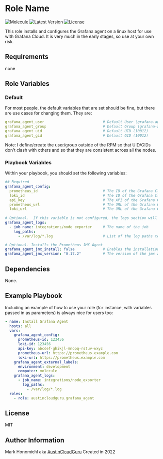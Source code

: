 Role Name
=========
[![Molecule](https://github.com/austincloudguru/ansible-role-grafana-agent/workflows/Molecule/badge.svg?event=push)](https://github.com/austincloudguru/ansible-role-grafana-agent/actions?query=workflow%3AMolecule)
![Latest Version](https://img.shields.io/github/v/tag/austincloudguru/ansible-role-grafana-agent?sort=semver&label=Latest%20Version) 
[![License](https://img.shields.io/github/license/austincloudguru/ansible-role-grafana-agent)](https://github.com/austincloudguru/ansible-role-template/blob/master/LICENSE)

This role installs and configures the Grafana agent on a linux host for use with Grafana Cloud.  It is very much in the early stages, so use at your own risk.

Requirements
------------
none


Role Variables
--------------
### Default

For most people, the default variables that are set should be fine, but there are use cases for changing them.  They are:

```yaml
grafana_agent_user                           # Default User (grafana-agent)
grafana_agent_group                          # Default Group (grafana-agent)
grafana_agent_uid                            # Default UID (10012)
grafana_agent_gid                            # Default GID (10012)
```

Note: I define/create the user/group outside of the RPM so that UID/GIDs don't clash with others and so that they are consistent across all the nodes.

### Playbook Variables
Within your playbook, you should set the following variables:

```yaml
## Required
grafana_agent_config:
  prometheus_id                              # The ID of the Grafana Cloud Prometheus server
  loki_id                                    # The ID of the Grafana Cloud Loki server
  api_key                                    # The API of the Grafana Cloud instance
  prometheus_url                             # The URL of the Grafana Cloud Prometheus server
  loki_url                                   # The URL of the Grafana Cloud Loki server
     
# Optional.  If this variable is not configured, the logs section will not be created.
grafana_agent_logs:
  - job_name: integrations/node_exporter     # The name of the job
    log_paths:                     
      - /var/log/*.log                       # List of the log paths to forward

# Optional. Installs the Prometheus JMX Agent
grafana_agent_jmx_install: false             # Enables the installation of the jmx agent (defaults to false)
grafana_agent_jmx_version: "0.17.2"          # The version of the jmx agent to install (defaults to 0.17.2)
```


Dependencies
------------
None.

Example Playbook
----------------

Including an example of how to use your role (for instance, with variables
passed in as parameters) is always nice for users too:

```yaml
- name: Install Grafana Agent
  hosts: all
  vars:
    grafana_agent_config:
      prometheus-id: 123456
      loki-id: 123456
      api-key: abcdef-ghikjl-mnopq-rstuv-wxyz
      prometheus-url: https://prometheus.example.com
      loki-url: https://prometheus.example.com
    grafana_agent_external_labels:
      environment: development
      computer: molecule
    grafana_agent_logs:
      - job_name: integrations/node_exporter
        log_paths:
          - /var/log/*.log
  roles:
    - role: austincloudguru.grafana_agent
```

License
-------

MIT

Author Information
------------------
Mark Honomichl aka [AustinCloudGuru](https://austincloud.guru)
Created in 2022 
